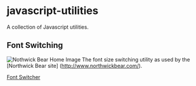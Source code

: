 # javascript-utilities
A collection of Javascript utilities.

## Font Switching
![Nothwick Bear Home Image](http://www.northwickbear.com/images/nav/Northwick-home.jpg)
The font size switching utility as used by the [Northwick Bear site] (http://www.northwickbear.com/). 


[Font Switcher](font-switching/README.md)

